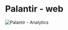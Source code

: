 # Palantir - web

![Palantir - Analytics](https://europeanbusinessmagazine.com/wp-content/uploads/2025/06/logo2.png)